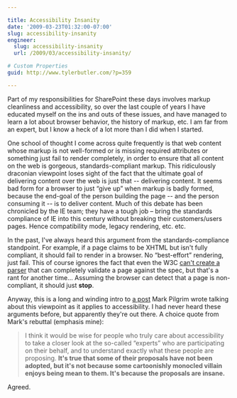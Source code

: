 ```yaml
---

title: Accessibility Insanity
date: '2009-03-23T01:32:00-07:00'
slug: accessibility-insanity
engineer:
  slug: accessibility-insanity
  url: /2009/03/accessibility-insanity/

# Custom Properties
guid: http://www.tylerbutler.com/?p=359

---
```


Part of my responsibilities for SharePoint these days involves markup
cleanliness and accessibility, so over the last couple of years I have
educated myself on the ins and outs of these issues, and have managed to learn
a lot about browser behavior, the history of markup, etc. I am far from an
expert, but I know a heck of a lot more than I did when I started.

One school of thought I come across quite frequently is that web content whose
markup is not well-formed or is missing required attributes or something just
fail to render completely, in order to ensure that all content on the web is
gorgeous, standards-compliant markup. This ridiculously draconian viewpoint
loses sight of the fact that the ultimate goal of delivering content over the
web is just that -- delivering content. It seems bad form for a browser to just
“give up” when markup is badly formed, because the end-goal of the person
building the page -- and the person consuming it -- is to deliver content. Much
of this debate has been chronicled by the IE team; they have a tough job –
bring the standards compliance of IE into this century without breaking their
customers/users pages. Hence compatibility mode, legacy rendering, etc. etc.

In the past, I've always heard this argument from the standards-compliance
standpoint. For example, if a page claims to be XHTML but isn't fully
compliant, it should fail to render in a browser. No “best-effort” rendering,
just fail. This of course ignores the fact that even the W3C [can't create a
parser][1] that can completely validate a page against the spec, but that's a
rant for another time… Assuming the browser can detect that a page is non-
compliant, it should just **stop**.

Anyway, this is a long and winding intro to [a post][2] Mark Pilgrim wrote
talking about this viewpoint as it applies to accessibility. I had never heard
these arguments before, but apparently they're out there. A choice quote from
Mark's rebuttal (emphasis mine):

> I think it would be wise for people who truly care about accessibility to
take a closer look at the so-called “experts” who are participating on their
behalf, and to understand exactly what these people are proposing. **It's true
that some of their proposals have not been adopted, but it's not because some
cartoonishly monocled villain enjoys being mean to them. It's because the
proposals are insane.**

Agreed.

   [1]: http://validator.w3.org/docs/help.html#validandconform
   [2]: http://diveintomark.org/archives/2009/03/18/if-it-fails-for-some

